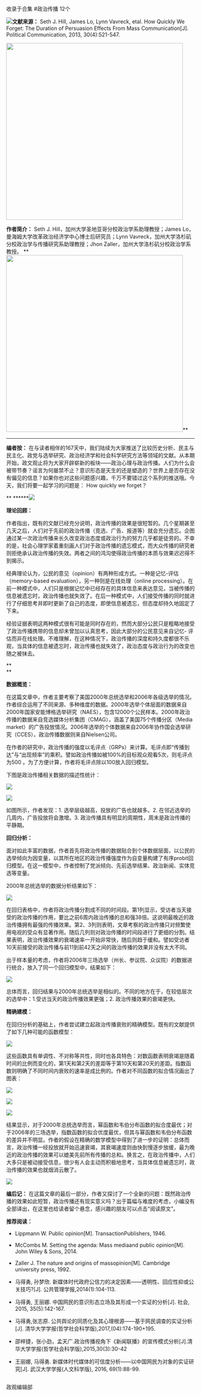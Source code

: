 

收录于合集 #政治传播 12个

<img src='/images/653/2.png' width='auto' />**文献来源：** Seth J. Hill, James Lo,
Lynn Vavreck, etal. How Quickly We Forget: The Duration of Persuasion Effects
From Mass Communication[J]. Political Communication, 2013, 30(4):521-547.

 **<img src='/images/653/3.png' width='472px' />**

 **作者简介：** Seth J. Hill，加州大学圣地亚哥分校政治学系助理教授；James Lo，曼海姆大学改革政治经济学中心博士后研究员；Lynn
Vavreck，加州大学洛杉矶分校政治学与传播研究系助理教授；Jhon Zaller，加州大学洛杉矶分校政治学系教授。 ** **<img
src='/images/653/4.png' width='472px' />****

 ** ******

 **编者按：**
在与读者相伴的167天中，我们陆续为大家推送了比较历史分析、民主与民主化、政党与选举研究、政治经济学和社会科学研究方法等领域的文献。从本期开始，政文观止将为大家开辟崭新的板块——政治心理与政治传播。人们为什么会被带节奏？谣言为何屡禁不止？意识形态是天生的还是塑造的？世界上是否存在没有偏见的信息？如果你也对这些问题感兴趣，千万不要错过这个系列的推送哦。今天，我们将要一起学习的问题是：
How quickly we forget？

 ** ******<img src='/images/653/5.gif' width='auto' />

**理论回顾：**

作者指出，既有的文献已经充分说明，政治传播的效果是很短暂的。几个星期甚至几天之后，人们对于先前的政治传播（竞选、广告、报道等）就会充分遗忘。企图通过某一次政治传播来长久改变政治态度或政治行为的努力几乎都是徒劳的。不幸的是，社会心理学家着重刻画人们对于政治传播的遗忘模式，而大众传播的研究者则拒绝承认政治传播的失效。两者之间的鸿沟使得政治传播的本质与效果迟迟得不到揭示。

经典理论认为，公民的意见（opinion）有两种形成方式。一种是记忆-评估（memory-based
evaluation），另一种则是在线处理（online
processing）。在前一种模式中，人们只是根据记忆中已经存在的具体信息来表达意见，当被传播的信息被遗忘时，政治传播也就失效了。在后一种模式中，人们接受传播的同时就进行了仔细思考并即时更新了自己的态度，即使信息被遗忘，但态度却持久地固定了下来。

经验证据表明这两种模式很有可能是同时存在的，然而大部分公民只是粗略地接受了政治传播携带的信息却未曾加以认真思考，因此大部分的公民意见来自记忆-
评估而非在线处理。不难理解，在这种情况下，政治传播的深度和持久度都很不乐观，当具体的信息被遗忘时，政治传播也就失效了，政治态度与政治行为的改变也随之被抹去。

 **  
**

 **数据概览：**

在这篇文章中，作者主要考察了美国2000年总统选举和2006年各级选举的情况。作者综合运用了不同来源、多种维度的数据。2000年选举个体层面的数据来自2000年国家安能博格选举研究（NAES），包含12000个公民样本。2000年政治传播的数据来自竞选媒体分析集团（CMAG），涵盖了美国75个传播分区（Media
market）的广告投放情况。2006年选举的个体数据来自2006年协作国会选举研究（CCES），政治传播数据则来自Nielsen公司。

在作者的研究中，政治传播的强度以毛评点（GRPs）来计算。毛评点即“传播到达”与“出现频率”的乘积。譬如政治传播如被100%的目标观众观看5次，则毛评点为500
。为了方便计算，作者将毛评点除以100放入回归模型。

下图是政治传播相关数据的描述性统计：

![](/images/653/6.png)

![](/images/653/7.png)

如图所示，作者发现：1\. 选举层级越高，投放的广告也就越多。2\. 在邻近选举的几周内，广告投放将会激增。3\.
政治传播具有明显的周期性，周末是政治传播的平静期。

**回归分析：**

面对如此丰富的数据，作者首先将政治传播的数据贴合到个体数据层面，以公民的选举倾向为因变量，以其所在地区的政治传播强度作为自变量构建了有序probit回归模型。在这一模型中，作者控制了党派倾向、先前选举结果、政治新闻、实体竞选等变量。

2000年总统选举的数据分析结果如下：

![](/images/653/8.png)

在回归表格中，作者将政治传播分割成不同的时间段。第1列显示，受访者当天接受的政治传播的作用，要比之前6周内政治传播的总和强38倍。这说明最晚近的政治传播拥有最强的传播效果。第2、3列则表明，文章考察的政治传播只对频繁使用电视的受众有显著作用。随后几列则对政治传播的时间段进行了更细的分割。结果表明，政治传播效果的衰竭速率一开始非常快，随后则趋于缓和。譬如受访者10天前接受的政治传播与前11到前42天之间的政治传播的效果并没有太大不同。

出于样本量的考虑，作者将2006年三场选举（州长、参议院、众议院）的数据进行统合，放入了同一个回归模型中，结果如下：

![](/images/653/9.png)

总体而言，回归结果与2000年总统选举是相似的。不同的地方在于，在较低层次的选举中：1.受访当天的政治传播效果更强；2\. 政治传播效果的衰竭更快。

**精确建模：**

在回归分析的基础上，作者尝试建立起政治传播衰败的精确模型。既有的文献提供了如下几种可能的函数模型：

![](/images/653/10.png)

这些函数具有单调性、不对称等共性，同时也各具特色：对数函数表明衰竭是随着时间的比例而变化的，第1天和第2天的差距等于第10天和第20天的差距。指数函数则明确了不同时间内衰败的速率是成比例的。作者对不同函数的拟合情况画出了图表：

![](/images/653/11.png)

![](/images/653/12.png)

![](/images/653/13.png)

结果显示，对于2000年总统选举而言，幂函数和韦伯分布函数的拟合度最优；对于2006年的三场选举，指数函数的拟合优度最优，但其与幂函数和韦伯分布函数的差异并不明显。作者的假设在精确的数学模型中得到了进一步的证明：总体而言，政治传播一经投放就开始迅速衰竭，其衰竭速度则由快到慢逐步放缓，最为晚近的政治传播的效果可以媲美先前所有传播的总和。换言之，在政治传播中，人们大多只是被动接受信息，很少有人会主动而积极地思考，当具体信息被遗忘时，政治传播的效果也就烟消云散了。

<img src='/images/653/14.gif' width='auto' />

 **编后记：**
在这篇文章的最后一部分，作者又探讨了一个全新的问题：既然政治传播的效果如此短暂，政治传播还有现实意义吗？出于篇幅与难度的考虑，小编没有全部译出，在这里也给读者留个悬念，感兴趣的朋友可以点击“阅读原文”。

**推荐阅读：**

  * Lippmann W. Public opinion[M]. TransactionPublishers, 1946.

  * McCombs M. Setting the agenda: Mass mediaand public opinion[M]. John Wiley & Sons, 2014.

  * Zaller J. The nature and origins of massopinion[M]. Cambridge university press, 1992.

  * 马得勇, 孙梦欣. 新媒体时代政府公信力的决定因素——透明性、回应性抑或公关技巧?[J]. 公共管理学报,2014(1):104-113.

  * 马得勇, 王丽娜. 中国网民的意识形态立场及其形成一个实证的分析[J]. 社会, 2015, 35(5):142-167.  

  * 马得勇,张志原. 公共舆论的同质化及其心理根源——基于网民调查的实证分析[J]. 清华大学学报(哲学社会科学版),2017,(04):174-190+195.

  * 邵梓捷，张小劲，孟天广.政治传播视角下《新闻联播》的宣传模式分析[J].清华大学学报(哲学社会科学版),2015,30(3):30-42  

  * 王丽娜, 马得勇. 新媒体时代媒体的可信度分析——以中国网民为对象的实证研究[J]. 武汉大学学报(人文科学版), 2016, 69(1):88-99.

  

  

![]()

政观编辑部

